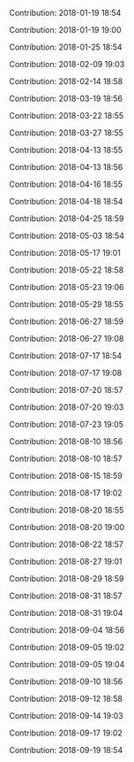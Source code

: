 Contribution: 2018-01-19 18:54

Contribution: 2018-01-19 19:00

Contribution: 2018-01-25 18:54

Contribution: 2018-02-09 19:03

Contribution: 2018-02-14 18:58

Contribution: 2018-03-19 18:56

Contribution: 2018-03-22 18:55

Contribution: 2018-03-27 18:55

Contribution: 2018-04-13 18:55

Contribution: 2018-04-13 18:56

Contribution: 2018-04-16 18:55

Contribution: 2018-04-18 18:54

Contribution: 2018-04-25 18:59

Contribution: 2018-05-03 18:54

Contribution: 2018-05-17 19:01

Contribution: 2018-05-22 18:58

Contribution: 2018-05-23 19:06

Contribution: 2018-05-29 18:55

Contribution: 2018-06-27 18:59

Contribution: 2018-06-27 19:08

Contribution: 2018-07-17 18:54

Contribution: 2018-07-17 19:08

Contribution: 2018-07-20 18:57

Contribution: 2018-07-20 19:03

Contribution: 2018-07-23 19:05

Contribution: 2018-08-10 18:56

Contribution: 2018-08-10 18:57

Contribution: 2018-08-15 18:59

Contribution: 2018-08-17 19:02

Contribution: 2018-08-20 18:55

Contribution: 2018-08-20 19:00

Contribution: 2018-08-22 18:57

Contribution: 2018-08-27 19:01

Contribution: 2018-08-29 18:59

Contribution: 2018-08-31 18:57

Contribution: 2018-08-31 19:04

Contribution: 2018-09-04 18:56

Contribution: 2018-09-05 19:02

Contribution: 2018-09-05 19:04

Contribution: 2018-09-10 18:56

Contribution: 2018-09-12 18:58

Contribution: 2018-09-14 19:03

Contribution: 2018-09-17 19:02

Contribution: 2018-09-19 18:54

